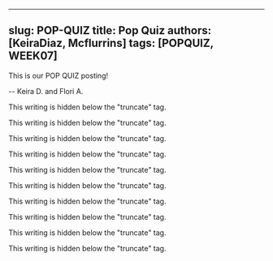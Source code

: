 
---
slug: POP-QUIZ
title: Pop Quiz
authors: [KeiraDiaz, Mcflurrins]
tags: [POPQUIZ, WEEK07]
---

This is our POP QUIZ posting!

-- Keira D. and Flori A.

<!--truncate-->

This writing is hidden below the "truncate" tag.

This writing is hidden below the "truncate" tag.

This writing is hidden below the "truncate" tag.

This writing is hidden below the "truncate" tag.

This writing is hidden below the "truncate" tag.

This writing is hidden below the "truncate" tag.

This writing is hidden below the "truncate" tag.

This writing is hidden below the "truncate" tag.

This writing is hidden below the "truncate" tag.

This writing is hidden below the "truncate" tag.
